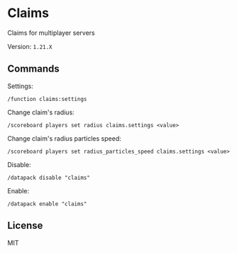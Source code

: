 # Claims

Claims for multiplayer servers

Version: `1.21.X`

## Commands

Settings:

```mcfunction
/function claims:settings
```

Change claim's radius:

```mcfunction
/scoreboard players set radius claims.settings <value>
```

Change claim's radius particles speed:

```mcfunction
/scoreboard players set radius_particles_speed claims.settings <value>
```

Disable:

```mcfunction
/datapack disable "claims"
```

Enable:

```mcfunction
/datapack enable "claims"
```

## License

MIT